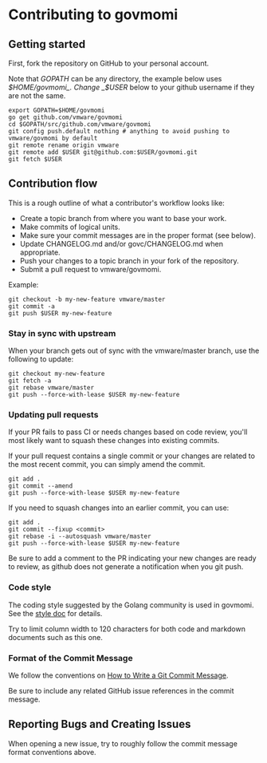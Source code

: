# Contributing to govmomi

## Getting started

First, fork the repository on GitHub to your personal account.

Note that _GOPATH_ can be any directory, the example below uses _$HOME/govmomi_.
Change _$USER_ below to your github username if they are not the same.

``` shell
export GOPATH=$HOME/govmomi
go get github.com/vmware/govmomi
cd $GOPATH/src/github.com/vmware/govmomi
git config push.default nothing # anything to avoid pushing to vmware/govmomi by default
git remote rename origin vmware
git remote add $USER git@github.com:$USER/govmomi.git
git fetch $USER
```

## Contribution flow

This is a rough outline of what a contributor's workflow looks like:

- Create a topic branch from where you want to base your work.
- Make commits of logical units.
- Make sure your commit messages are in the proper format (see below).
- Update CHANGELOG.md and/or govc/CHANGELOG.md when appropriate.
- Push your changes to a topic branch in your fork of the repository.
- Submit a pull request to vmware/govmomi.

Example:

``` shell
git checkout -b my-new-feature vmware/master
git commit -a
git push $USER my-new-feature
```

### Stay in sync with upstream

When your branch gets out of sync with the vmware/master branch, use the following to update:

``` shell
git checkout my-new-feature
git fetch -a
git rebase vmware/master
git push --force-with-lease $USER my-new-feature
```

### Updating pull requests

If your PR fails to pass CI or needs changes based on code review, you'll most likely want to squash these changes into
existing commits.

If your pull request contains a single commit or your changes are related to the most recent commit, you can simply
amend the commit.

``` shell
git add .
git commit --amend
git push --force-with-lease $USER my-new-feature
```

If you need to squash changes into an earlier commit, you can use:

``` shell
git add .
git commit --fixup <commit>
git rebase -i --autosquash vmware/master
git push --force-with-lease $USER my-new-feature
```

Be sure to add a comment to the PR indicating your new changes are ready to review, as github does not generate a
notification when you git push.

### Code style

The coding style suggested by the Golang community is used in govmomi. See the
[style doc](https://github.com/golang/go/wiki/CodeReviewComments) for details.

Try to limit column width to 120 characters for both code and markdown documents such as this one.

### Format of the Commit Message

We follow the conventions on [How to Write a Git Commit Message](http://chris.beams.io/posts/git-commit/).

Be sure to include any related GitHub issue references in the commit message.

## Reporting Bugs and Creating Issues

When opening a new issue, try to roughly follow the commit message format conventions above.
